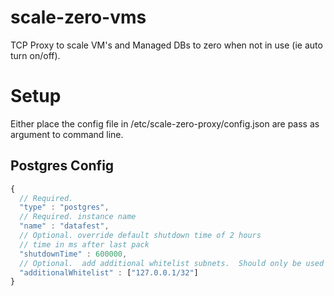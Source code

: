 # scale-zero-vms
TCP Proxy to scale VM's and Managed DBs to zero when not in use (ie auto turn on/off).

# Setup

Either place the config file in /etc/scale-zero-proxy/config.json are pass as argument to command line.

## Postgres Config


```js
{
  // Required.
  "type" : "postgres",
  // Required. instance name
  "name" : "datafest",
  // Optional. override default shutdown time of 2 hours
  // time in ms after last pack
  "shutdownTime" : 600000,
  // Optional.  add additional whitelist subnets.  Should only be used for local development
  "additionalWhitelist" : ["127.0.0.1/32"]
}
```
